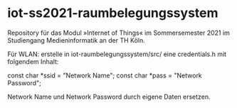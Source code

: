 # iot-ss2021-raumbelegungssystem

Repository für das Modul »Internet of Things« im Sommersemester 2021 im Studiengang Medieninformatik an der TH Köln.

Für WLAN:
erstelle in iot-raumbelegungssystem/src/ eine credentials.h mit folgendem Inhalt:

const char *ssid = "Network Name";
const char *pass = "Network Password";

Network Name und Network Password durch eigene Daten ersetzen.

